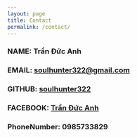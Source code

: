 ```yaml
---
layout: page
title: Contact
permalink: /contact/
---
```



### NAME: Trần Đức Anh
### EMAIL: [soulhunter322@gmail.com](mailto:soulhunter322@gmail.com)
### GITHUB: [soulhunter322](https://github.com/soulhunter322)
### FACEBOOK: [Trần Đức Anh](https://www.facebook.com/D.onlyL.F)
### PhoneNumber: 0985733829
